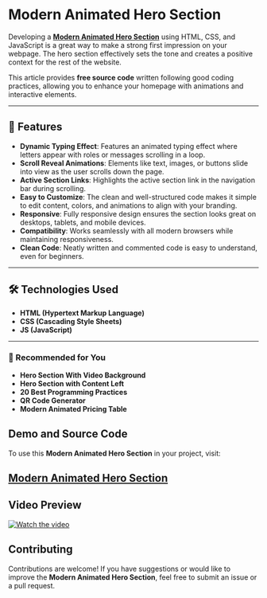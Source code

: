 # Modern Animated Hero Section  

Developing a **<a href="https://jvcodes.com/modern-animated-hero-section/">Modern Animated Hero Section</a>** using HTML, CSS, and JavaScript is a great way to make a strong first impression on your webpage. The hero section effectively sets the tone and creates a positive context for the rest of the website.  

This article provides **free source code** written following good coding practices, allowing you to enhance your homepage with animations and interactive elements.  

---

## 🌟 Features  

- **Dynamic Typing Effect**: Features an animated typing effect where letters appear with roles or messages scrolling in a loop.  
- **Scroll Reveal Animations**: Elements like text, images, or buttons slide into view as the user scrolls down the page.  
- **Active Section Links**: Highlights the active section link in the navigation bar during scrolling.  
- **Easy to Customize**: The clean and well-structured code makes it simple to edit content, colors, and animations to align with your branding.  
- **Responsive**: Fully responsive design ensures the section looks great on desktops, tablets, and mobile devices.  
- **Compatibility**: Works seamlessly with all modern browsers while maintaining responsiveness.  
- **Clean Code**: Neatly written and commented code is easy to understand, even for beginners.  

---

## 🛠️ Technologies Used  

- **HTML (Hypertext Markup Language)**  
- **CSS (Cascading Style Sheets)**  
- **JS (JavaScript)**  

---

### 🔗 Recommended for You  

- **Hero Section With Video Background**  
- **Hero Section with Content Left**  
- **20 Best Programming Practices**  
- **QR Code Generator**  
- **Modern Animated Pricing Table**  

## Demo and Source Code

To use this **Modern Animated Hero Section** in your project, visit:

## <a href="https://jvcodes.com/modern-animated-hero-section/">Modern Animated Hero Section</a>

## Video Preview

[![Watch the video](https://img.youtube.com/vi/trkCqxlhOrc/0.jpg)](https://www.youtube.com/watch?v=trkCqxlhOrc)

## Contributing

Contributions are welcome! If you have suggestions or would like to improve the **Modern Animated Hero Section**, feel free to submit an issue or a pull request.
